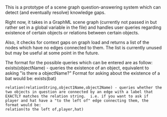 This is a prototype of a scene graph question-answering system which can detect (and eventually resolve) knowledge gaps.

Right now, it takes in a GraphML scene graph (currently not passed in but rather set in a global variable in the file) and handles user queries regarding existence of certain objects or relations between certain objects.

Also, it checks for context gaps on graph load and returns a list of the nodes which have no edges connected to them.  The list is currently unused but may be useful at some point in the future.

The format for the possible queries which can be entered are as follow:
    exists(objectName) - queries the existence of an object, equivalent to asking "is there a objectName?"  Format for asking about the existence of a bat would be: exists(bat)

    relation(relationString,object1Name,object2Name) - queries whether the two objects in question are connected by an edge with a label that EXACTLY matches the relation string.  i.e. if you want to ask if player and hat have a "to the left of" edge connecting them, the format would be:
    relation(to the left of,player,hat)

